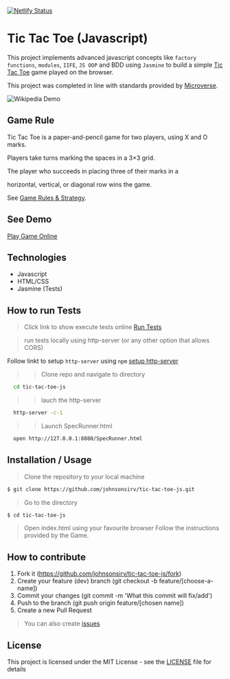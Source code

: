 [![Netlify Status](https://api.netlify.com/api/v1/badges/c9424649-60c1-4860-aeb2-a1dfede32144/deploy-status)](https://app.netlify.com/sites/js-tictactoe/deploys)

# Tic Tac Toe (Javascript)
This project implements advanced javascript concepts like ``factory functions``, ``modules``, ``IIFE``, ``JS OOP`` and BDD using ``Jasmine`` to build a simple [Tic Tac Toe](https://en.wikipedia.org/wiki/Tic-tac-toe) game played on the browser.

This project was completed in line with standards provided by [Microverse](https://www.microverse.org/ "The Global School for Remote Software Developers!").

![Wikipedia Demo](https://upload.wikimedia.org/wikipedia/commons/thumb/3/32/Tic_tac_toe.svg/200px-Tic_tac_toe.svg.png)

## Game Rule

Tic Tac Toe is a paper-and-pencil game for two players, using X and O marks.

Players take turns marking the spaces in a 3×3 grid.

The player who succeeds in placing three of their marks in a

horizontal, vertical, or diagonal row wins the game.

See [Game Rules & Strategy](https://en.wikipedia.org/wiki/Tic-tac-toe).


## See Demo

[Play Game Online](https://js-tictactoe.netlify.com/)

## Technologies

- Javascript
- HTML/CSS
- Jasmine (Tests)

## How to run Tests
> Click link to show execute tests online
[Run Tests](https://js-tictactoe.netlify.com/SpecRunner.html)

> run tests locally using http-server (or any other option that allows CORS)

Follow linkt to setup ``http-server`` using ``npm``
[setup http-server](https://www.npmjs.com/package/http-server)
>> Clone repo and navigate to directory 
```sh
  cd tic-tac-toe-js
```
>> lauch the http-server
```sh
  http-server -c-1
```
>> Launch SpecRunner.html
```sh
  open http://127.0.0.1:8080/SpecRunner.html
```

## Installation / Usage

> Clone the repository to your local machine

```sh
$ git clone https://github.com/johnsonsirv/tic-tac-toe-js.git
```

> Go to the directory

```sh
$ cd tic-tac-toe-js
```

> Open index.html using your favourite browser
> Follow the instructions provided by the Game.


## How to contribute
1. Fork it (https://github.com/johnsonsirv/tic-tac-toe-js/fork)
2. Create your feature (dev) branch (git checkout -b feature/[choose-a-name])
3. Commit your changes (git commit -m 'What this commit will fix/add')
4. Push to the branch (git push origin feature/[chosen name])
5. Create a new Pull Request
> You can also create [issues](https://github.com/johnsonsirv/tic-tac-toe-js/issues)


## License

This project is licensed under the MIT License - see the [LICENSE](./LICENSE.md) file for details
